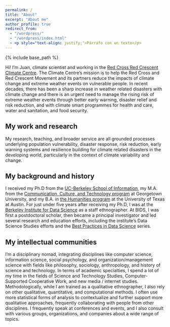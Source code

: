```yaml
---
permalink: /
title: "About"
excerpt: "About me"
author_profile: true
redirect_from: 
  - "/wordpress/"
  - "/wordpress/index.html"
  - <p style="text-align: justify;">Párrafo con un texto</p>
---
```


{% include base_path %}

Hi! I’m Juan, climate scientist and working in the [Red Cross Red Crescent Climate Centre](https://www.climatecentre.org). The Climate Centre’s mission is to help the Red Cross and Red Crescent Movement and its partners reduce the impacts of climate change and extreme weather events on vulnerable people. In recent decades, there has been a sharp increase in weather related disasters with climate change and there is an urgent need to manage the rising risk of extreme weather events through better early warning, disaster relief and risk reduction, and with climate smart programmes for health and care, water and sanitation, and food security.

## My work and research
My research, teaching, and broader service are all grounded processes underlying population vulnerability, disaster response, risk reduction, early warning systems and resilience building for climate related disasters in the developing world, particularly in the context of climate variability and change.

## My background and history
I received my Ph.D from the [UC-Berkeley School of Information](http://ischool.berkeley.edu), my M.A. from the [Communication, Culture, and Technology program](http://cct.georgetown.edu) at Georgetown University, and my B.A. in [the Humanities program](https://liberalarts.utexas.edu/humanities/) at the University of Texas at Austin. For just under five years after receiving my Ph.D, I was at the [Berkeley Institute for Data Science](https://bids.berkeley.edu) as a staff ethnographer. At BIDS, I was first a postdoctoral scholar, then became a principal investigator and led several research and education efforts, including the institute’s Data Science Studies efforts and the [Best Practices in Data Science](https://osf.io/ctfqn/) series.

## My intellectual communities
I’m a disciplinary nomad, integrating disciplines like computer science, information science, social psychology, and organization/management science with fields like philosophy, sociology, anthropology, and history of science and technology. In terms of academic specialties, I spend a lot of my time in the fields of Science and Technology Studies, Computer-Supported Cooperative Work, and new media / internet studies. Methodologically, while I am trained as a qualitative ethnographer, I also rely on other qualitative, quantitative, and computational methods. I often use more statistical forms of analysis to contextualize and further support more qualitative approaches, frequently collaborating with people from other disciplines. I frequently speak at conferences and events, and I also consult with various groups, organizations, and companies about a wide range of topics.
